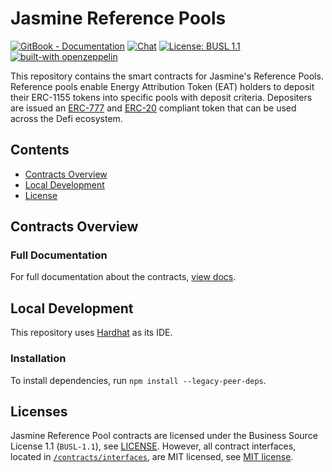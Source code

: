 # Jasmine Reference Pools

[![GitBook - Documentation](https://img.shields.io/badge/GitBook-Documentation-orange?logo=gitbook&logoColor=white)](https://docs.jasmine.energy/)
[![Chat](https://img.shields.io/discord/1012757430779789403)](https://discord.gg/bcGUebezJb)
[![License: BUSL 1.1](https://img.shields.io/badge/License-BUSL%201.1-blue.svg)](https://github.com/Jasmine-Energy/v1-pools-contracts/blob/main/LICENSE)
[![built-with openzeppelin](https://img.shields.io/badge/built%20with-OpenZeppelin-3677FF)](https://docs.openzeppelin.com/)

This repository contains the smart contracts for Jasmine's Reference Pools. Reference pools enable Energy Attribution Token (EAT) holders to deposit their ERC-1155 tokens into specific pools with deposit criteria. Depositers are issued an [ERC-777](https://eips.ethereum.org/EIPS/eip-777) and [ERC-20](https://eips.ethereum.org/EIPS/eip-20) compliant token that can be used across the Defi ecosystem.

## Contents
- [Contracts Overview](#contracts-overview)
- [Local Development](#local-development)
- [License](#license)

## Contracts Overview

### Full Documentation
For full documentation about the contracts, [view docs](./docs/).

## Local Development
This repository uses [Hardhat](https://hardhat.org/) as its IDE.

### Installation
To install dependencies, run `npm install --legacy-peer-deps`.

## Licenses
Jasmine Reference Pool contracts are licensed under the Business Source License 1.1 (`BUSL-1.1`), see [LICENSE](./LICENSE). However, all contract interfaces, located in [`/contracts/interfaces`](./contracts/interfaces), are MIT licensed, see [MIT license](./contracts/interfaces/LICENSE).
